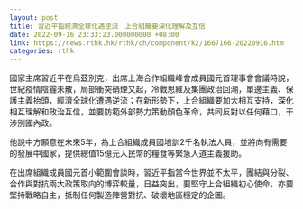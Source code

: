 ```yaml
---
layout: post
title: 習近平指經濟全球化遇逆流　上合組織要深化理解及互信
date: 2022-09-16 23:33:23.000000000 +08:00
link: https://news.rthk.hk/rthk/ch/component/k2/1667166-20220916.htm
categories: rthk
---
```


國家主席習近平在烏茲別克，出席上海合作組織峰會成員國元首理事會會議時說，世紀疫情陰霾未散，局部衝突硝煙又起，冷戰思維及集團政治回潮，單邊主義、保護主義抬頭，經濟全球化遭遇逆流；在新形勢下，上合組織要加大相互支持，深化相互理解和政治互信，並要防範外部勢力策動顏色革命，共同反對以任何藉口，干涉別國內政。

他說中方願意在未來5年，為上合組織成員國培訓2千名執法人員，並將向有需要的發展中國家，提供總值15億元人民幣的糧食等緊急人道主義援助。

在出席組織成員國元首小範圍會談時，習近平指當今世界並不太平，團結與分裂、合作與對抗兩大政策取向的博弈較量，日益突出，要堅守上合組織初心使命，亦要堅持戰略自主，抵制任何製造陣營對抗、破壞地區穩定的企圖。
